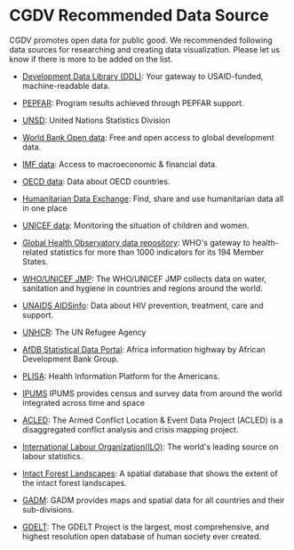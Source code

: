 # CGDV Recommended Data Source

CGDV promotes open data for public good. We recommended following data sources for researching and creating data visualization. Please let us know if there is more to be added on the list.

* [Development Data Library (DDL)](https://data.usaid.gov/): Your gateway to USAID-funded, machine-readable data.

* [PEPFAR](https://data.pepfar.gov/): Program results achieved through PEPFAR support.

* [UNSD](https://unstats.un.org/home/): United Nations Statistics Division

* [World Bank Open data](https://data.worldbank.org/): Free and open access to global development data.

* [IMF data](https://data.imf.org/): Access to macroeconomic & financial data.

* [OECD data](https://data.oecd.org/): Data about OECD countries.

* [Humanitarian Data Exchange](https://data.humdata.org/): Find, share and use humanitarian data all in one place

* [UNICEF data](https://data.unicef.org/): Monitoring the situation of children and women.

* [Global Health Observatory data repository](http://apps.who.int/gho/data/node.home): WHO's gateway to health-related statistics for more than 1000 indicators for its 194 Member States.

* [WHO/UNICEF JMP](https://washdata.org/data): The WHO/UNICEF JMP collects data on water, sanitation and hygiene in countries and regions around the world.

* [UNAIDS AIDSinfo](http://aidsinfo.unaids.org/): Data about HIV prevention, treatment, care and support. 

* [UNHCR](https://www.unhcr.org/en-us/data.html): The UN Refugee Agency

* [AfDB Statistical Data Portal](http://dataportal.opendataforafrica.org/): Africa information highway by African Development Bank Group.

* [PLISA](http://www.paho.org/data/index.php/en/): Health Information Platform for the Americans.

* [IPUMS](https://www.ipums.org/) IPUMS provides census and survey data from around the world integrated across time and space

* [ACLED](https://www.acleddata.com/): The Armed Conflict Location & Event Data Project (ACLED) is a disaggregated conflict analysis and crisis mapping project.

* [International Labour Organization(ILO)](https://www.ilo.org/global/statistics-and-databases/lang--en/index.htm): The world's leading source on labour statistics.

* [Intact Forest Landscapes](http://www.intactforests.org/data.ifl.html): A spatial database that shows the extent of the intact forest landscapes.

* [GADM](https://gadm.org/): GADM provides maps and spatial data for all countries and their sub-divisions.

* [GDELT](https://www.gdeltproject.org/data.html): The GDELT Project is the largest, most comprehensive, and highest resolution open database of human society ever created.